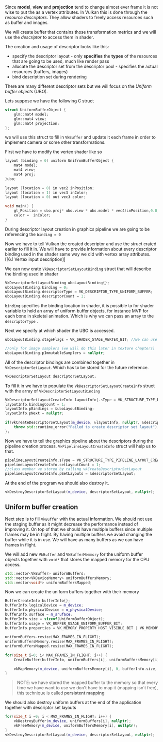 Since **model**, **view** and **projection** tend to change almost ever frame it is not wise to put the as a vertex attributes. In Vulkan this is done through the *resource descriptors*. They allow shaders to freely access resources such as buffer and images.

We will create buffer that contains those transformation metrics and we will use the *descriptor* to access them in shader. 

The creation and usage of descriptor looks like this:
- specify the descriptor layout - only **specifies** the **types** of the resources that are going to be used, much like render pass 
- allocate the descriptor set from the descriptor pool - specifies the actual resources (buffers, images)
- bind description set during rendering 

There are many different descriptor sets but we will focus on the *Uniform buffer objects* (UBO).

Lets suppose we have the following C struct 
```c++
struct UniformBufferObject {  
    glm::mat4 model;  
    glm::mat4 view;  
    glm::mat4 projection;  
};
```

we will use this struct to fill in `VkBuffer` and update it each frame in order to implement camera or some other transformations.

First we have to modify the vertex shader like so

```c++
layout (binding = 0) uniform UnifromBufferObject {  
    mat4 model;  
    mat4 view;  
    mat4 proj;  
}ubo;  
      
layout (location = 0) in vec2 inPosition;  
layout (location = 1) in vec3 inColor;  
layout (location = 0) out vec3 color;  
  
void main() {  
    gl_Position = ubo.proj* ubo.view * ubo.model * vec4(inPosition,0.0,1.0);  
    color =  inColor;  
}
```

During descriptor layout creation in graphics pipeline we are going to be referencing the `binding = 0`

Now we have to tell Vulkan the created descriptor and use the struct crated earlier to fill it in. We will have to provide information about every descriptor binding used in the shader same way we did with vertex array attributes. [[6.1 Vertex input description]]

We can now crate `VkDescriptorSetLayoutBinding` struct that will describe the binding used in shader 

```c++
VkDescriptorSetLayoutBinding uboLayoutBinding{};  
uboLayoutBinding.binding = 0;  
uboLayoutBinding.descriptorType = VK_DESCRIPTOR_TYPE_UNIFORM_BUFFER;  
uboLayoutBinding.descriptorCount = 1;
```

`binding` specifies the binding location in shader, it is possible to for shader variable to hold an array of uniform buffer objects, for instance MVP for each bone in skeletal animation. Which is why we can pass an array to the `descriptorType` .

Next we specify at which shader the UBO is accessed. 

```c++
uboLayoutBinding.stageFlags = VK_SHADER_STAGE_VERTEX_BIT; //we can use the VK_SHADER_STAGE_ALL to specify all saders

//only for image samplers (we will do this later in texture chapters)
uboLayoutBinding.pImmutableSamplers = nullptr;
```

All of the descriptor bindings are combined together in `VkDescriptorSetLayout`. Which has to be stored for the future reference.

```c++
VkDescriptorSetLayout descriptorSetLayout;
```

To fill it in we have to populate the `VkDescriptorSetLayoutCreateInfo` struct with the array of `VkDescriptorSetLayoutBinding`

```c++
VkDescriptorSetLayoutCreateInfo layoutInfo{.sType = VK_STRUCTURE_TYPE_DESCRIPTOR_SET_LAYOUT_CREATE_INFO};  
layoutInfo.bindingCount = 1;  
layoutInfo.pBindings = &uboLayoutBinding;  
layoutInfo.pNext = nullptr;  
  
if(vkCreateDescriptorSetLayout(m_device, &layoutInfo, nullptr, &descriptorSetLayout) != VK_SUCCESS) {  
    throw std::runtime_error("Failed to create descriptor set layout");  
};
```

Now we have to tell the graphics pipeline about the descriptors during the pipeline creation process. `VkPipelineLayoutCreateInfo` struct will help us to that.

```c++
pipelineLayoutCreateInfo.sType = VK_STRUCTURE_TYPE_PIPELINE_LAYOUT_CREATE_INFO;  
pipelineLayoutCreateInfo.setLayoutCount = 1;  
//class member we stored by calling vkCreateDescriptorSetLayout
pipelineLayoutCreateInfo.pSetLayouts = &descriptorSetLayout;
```

At the end of the program we should also destroy it.

```c++
vkDestroyDescriptorSetLayout(m_device, descriptorSetLayout, nullptr);
```

## Uniform buffer creation

Next step is to fill `VkBuffer` with the actual information. We should not use the staging buffer as it might decrease the performance instead of improving it. On top of that we should  have multiple buffers since multiple frames may be in flight. By having multiple buffers we avoid changing the buffer while it is in use. We will have as many buffers as we can have frames in flight. 

We will add new `VkBuffer` and `VkBufferMemmory` for the uniform buffer objects together with `void*` that stores the mapped memory for the CPU access.

```c++
std::vector<VkBuffer> uniformBuffers;  
std::vector<VkDeviceMemory> uniformBuffersMemory;  
std::vector<void*> uniformBuffersMapped;
```

Now we can create the uniform buffers together with their memory

```c++
BufferCreateInfo bufferInfo{};  
bufferInfo.logicalDevice = m_device;  
bufferInfo.physicalDevice = m_physicalDevice;  
bufferInfo.surface = m_sruface;  
bufferInfo.size = sizeof(UniformBufferObject);  
bufferInfo.usage = VK_BUFFER_USAGE_UNIFORM_BUFFER_BIT;  
bufferInfo.properties = VK_MEMORY_PROPERTY_HOST_VISIBLE_BIT | VK_MEMORY_PROPERTY_HOST_COHERENT_BIT;  
  
uniformBuffers.resize(MAX_FRAMES_IN_FLIGHT);  
uniformBuffersMemory.resize(MAX_FRAMES_IN_FLIGHT);  
uniformBuffersMapped.resize(MAX_FRAMES_IN_FLIGHT);  
  
for(size_t i=0; i< MAX_FRAMES_IN_FLIGHT; i++) {  
    CreateBuffer(bufferInfo, uniformBuffers[i], uniformBuffersMemory[i]);  
  
    vkMapMemory(m_device, uniformBuffersMemory[i], 0, bufferInfo.size, 0, &uniformBuffersMapped[i]);  
}
```

> NOTE: we have stored the mapped buffer to the memory so that every time we have want to use we don't have to map it (mapping isn't free), this technique is called **persistent mapping**

We should also destroy uniform buffers at the end of the application together with descriptor set layouts 

```c++
for(size_t i =0; i < MAX_FRAMES_IN_FLIGHT; i++) {  
    vkDestroyBuffer(m_device, uniformBuffers[i], nullptr);  
    vkFreeMemory(m_device, uniformBuffersMemory[i], nullptr);  
}  
vkDestroyDescriptorSetLayout(m_device, descriptorSetLayout, nullptr);
```

